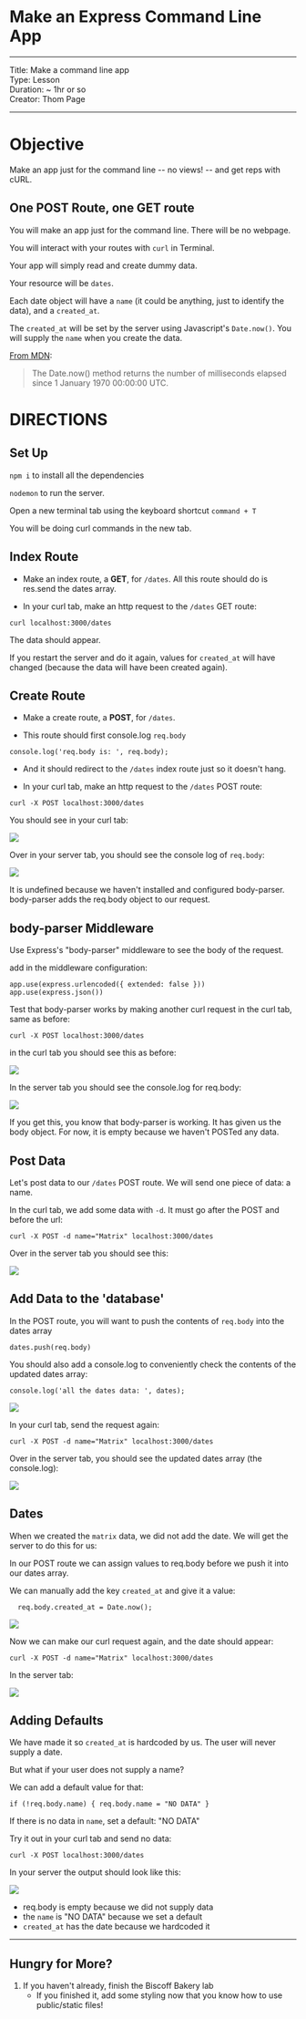 # Make an Express Command Line App

---
Title: Make a command line app<br>
Type: Lesson <br>
Duration: ~ 1hr or so<br>
Creator: Thom Page <br>

---

# Objective

Make an app just for the command line -- no views! -- and get reps with cURL.

## One POST Route, one GET route

You will make an app just for the command line. There will be no webpage.

You will interact with your routes with `curl` in Terminal.

Your app will simply read and create dummy data.

Your resource will be `dates`.

Each date object will have a `name` (it could be anything, just to identify the data), and a `created_at`.

The `created_at` will be set by the server using Javascript's `Date.now()`. You will supply the `name` when you create the data.

[From MDN](https://developer.mozilla.org/en-US/docs/Web/JavaScript/Reference/Global_Objects/Date/now):

> The Date.now() method returns the number of milliseconds elapsed since 1 January 1970 00:00:00 UTC.


# DIRECTIONS

## Set Up

`npm i` to install all the dependencies

`nodemon` to run the server.

Open a new terminal tab using the keyboard shortcut `command + T`

You will be doing curl commands in the new tab.


## Index Route

* Make an index route, a **GET**, for `/dates`. All this route should do is res.send the dates array.

* In your curl tab, make an http request to the `/dates` GET route:

```
curl localhost:3000/dates
```

The data should appear.

If you restart the server and do it again, values for `created_at` will have changed (because the data will have been created again).


## Create Route

* Make a create route, a **POST**, for `/dates`.

* This route should first console.log `req.body`

```
console.log('req.body is: ', req.body);
```

* And it should redirect to the `/dates` index route just so it doesn't hang.

* In your curl tab, make an http request to the `/dates` POST route:

```
curl -X POST localhost:3000/dates
```

You should see in your curl tab:

![](https://i.imgur.com/A9IvtHs.png)

Over in your server tab, you should see the console log of `req.body`:

![](https://i.imgur.com/t2asxfN.png)

It is undefined because we haven't installed and configured body-parser. body-parser adds the req.body object to our request.


## body-parser Middleware

Use Express's "body-parser" middleware to see the body of the request.

add in the middleware configuration:

```
app.use(express.urlencoded({ extended: false }))
app.use(express.json())
```

Test that body-parser works by making another curl request in the curl tab, same as before:

```
curl -X POST localhost:3000/dates
```

in the curl tab you should see this as before:

![](https://i.imgur.com/A9IvtHs.png)

In the server tab you should see the console.log for req.body:

![](https://i.imgur.com/Iwxntof.png)

If you get this, you know that body-parser is working. It has given us the body object. For now, it is empty because we haven't POSTed any data.

## Post Data

Let's post data to our `/dates` POST route. We will send one piece of data: a name.

In the curl tab, we add some data with `-d`. It must go after the POST and before the url:

```
curl -X POST -d name="Matrix" localhost:3000/dates
```

Over in the server tab you should see this:

![](https://i.imgur.com/NLw8Q6o.png)

## Add Data to the 'database'

In the POST route, you will want to push the contents of `req.body` into the dates array

`dates.push(req.body)`

You should also add a console.log to conveniently check the contents of the updated dates array:

`console.log('all the dates data: ', dates);`

![](https://i.imgur.com/X6t82fN.png)

In your curl tab, send the request again:

```
curl -X POST -d name="Matrix" localhost:3000/dates
```

Over in the server tab, you should see the updated dates array (the console.log): 


![](https://i.imgur.com/LJzf469.png)


## Dates

When we created the `matrix` data, we did not add the date. We will get the server to do this for us:

In our POST route we can assign values to req.body before we push it into our dates array.

We can manually add the key `created_at` and give it a value:

```
  req.body.created_at = Date.now();
```

![](https://i.imgur.com/3FGMqKh.png)

Now we can make our curl request again, and the date should appear:

```
curl -X POST -d name="Matrix" localhost:3000/dates
```

In the server tab:

![](https://i.imgur.com/ODXmBIK.png)


## Adding Defaults

We have made it so `created_at` is hardcoded by us. The user will never supply a date.

But what if your user does not supply a name?

We can add a default value for that:

```
if (!req.body.name) { req.body.name = "NO DATA" }
```

If there is no data in `name`, set a default: "NO DATA"

Try it out in your curl tab and send no data:

```
curl -X POST localhost:3000/dates
```

In your server the output should look like this:

![](https://i.imgur.com/Yl2fdaV.png)

* req.body is empty because we did not supply data
* the `name` is "NO DATA" because we set a default
* `created_at` has the date because we hardcoded it

<hr>

## Hungry for More? 

1. If you haven't already, finish the Biscoff Bakery lab
    - If you finished it, add some styling now that you know how to use public/static files! 
